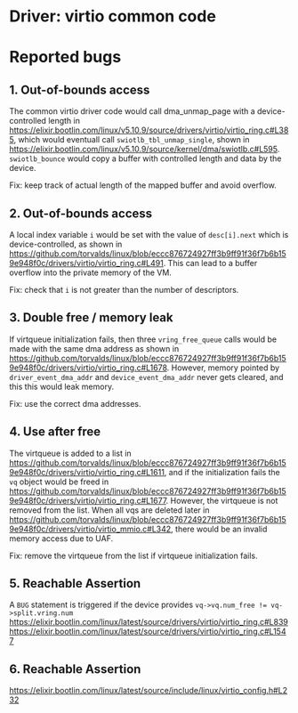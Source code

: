 # Driver: virtio common code

# Reported bugs
## 1. Out-of-bounds access

The common virtio driver code would call dma_unmap_page with a device-controlled length in https://elixir.bootlin.com/linux/v5.10.9/source/drivers/virtio/virtio_ring.c#L385, which would eventuall call `swiotlb_tbl_unmap_single`, shown in https://elixir.bootlin.com/linux/v5.10.9/source/kernel/dma/swiotlb.c#L595.
`swiotlb_bounce` would copy a buffer with controlled length and data by the device.

Fix: keep track of actual length of the mapped buffer and avoid overflow.

## 2. Out-of-bounds access

A local index variable `i` would be set with the value of `desc[i].next` which is device-controlled, as shown in https://github.com/torvalds/linux/blob/eccc876724927ff3b9ff91f36f7b6b159e948f0c/drivers/virtio/virtio_ring.c#L491.
This can lead to a buffer overflow into the private memory of the VM.

Fix: check that `i` is not greater than the number of descriptors.

## 3. Double free / memory leak

If virtqueue initialization fails, then three `vring_free_queue` calls would be made with the same dma address as shown in https://github.com/torvalds/linux/blob/eccc876724927ff3b9ff91f36f7b6b159e948f0c/drivers/virtio/virtio_ring.c#L1678.
However, memory pointed by `driver_event_dma_addr` and `device_event_dma_addr` never gets cleared, and this this would leak memory.

Fix: use the correct dma addresses.

## 4. Use after free

The virtqueue is added to a list in https://github.com/torvalds/linux/blob/eccc876724927ff3b9ff91f36f7b6b159e948f0c/drivers/virtio/virtio_ring.c#L1611, and if the initialization fails the `vq` object would be freed in https://github.com/torvalds/linux/blob/eccc876724927ff3b9ff91f36f7b6b159e948f0c/drivers/virtio/virtio_ring.c#L1677. However, the virtqueue is not removed from the list.
When all vqs are deleted later in https://github.com/torvalds/linux/blob/eccc876724927ff3b9ff91f36f7b6b159e948f0c/drivers/virtio/virtio_mmio.c#L342, there would be an invalid memory access due to UAF.

Fix: remove the virtqueue from the list if virtqueue initialization fails.

## 5. Reachable Assertion
A `BUG` statement is triggered if the device provides `vq->vq.num_free != vq->split.vring.num`
https://elixir.bootlin.com/linux/latest/source/drivers/virtio/virtio_ring.c#L839
https://elixir.bootlin.com/linux/latest/source/drivers/virtio/virtio_ring.c#L1547

## 6. Reachable Assertion
https://elixir.bootlin.com/linux/latest/source/include/linux/virtio_config.h#L232
